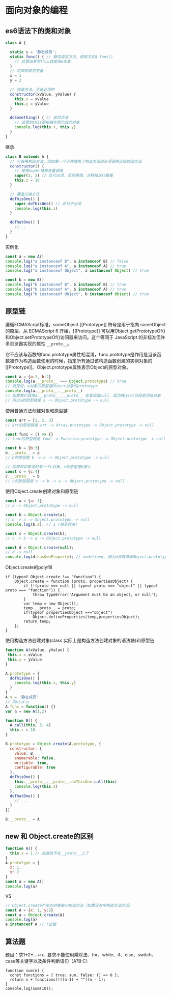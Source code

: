 # 面向对象的编程

## es6语法下的类和对象

```javascript
class A {

  static s = '静态成员';
  static func() { // 静态成员方法，调用方式A.func()
    // 这里如果写this就是指A本身
  }
  // 可声明成员变量
  x = 1
  y = 2

  // 构造方法，不是必须的
  constructor(xValue, yValue) {
    this.x = xValue
    this.y = yValue
  }

  doSomething() { // 成员方法
    // 这里的this是指被实例化后的对象
    console.log(this.x, this.y)
  }
}
```

继承

```javascript
class B extends A {
  // 可省略构造方法，但如果一个子类使用了构造方法则必须调用父级构造方法
  constructor() {
    // 使用super特殊变量调用
    super(1, 2) // 此行必须，否则报错，注释掉这行看看
    this.z = 10
  }

  // 覆盖父类方法
  doThisOne() {
    super.doThisOne() // 此行不必须
    console.log(this.z)
  }

  doThatOne() {
    //...
  }
}
```

实例化

```javascript
const a = new A()
console.log("a instanceof B", a instanceof B) // false
console.log("a instanceof A", a instanceof A) // true
console.log("a instanceof Object", a instanceof Object) // true

const b = new B()
console.log("b instanceof B", b instanceof B) // true
console.log("b instanceof A", b instanceof A) // true
console.log("b instanceof Object", b instanceof Object) // true
```

## 原型链

遵循ECMAScript标准，someObject.[[Prototype]] 符号是用于指向 someObject的原型。从 ECMAScript 6 开始，[[Prototype]] 可以用Object.getPrototypeOf()和Object.setPrototypeOf()访问器来访问。这个等同于 JavaScript 的非标准但许多浏览器实现的属性 ```__proto__```。

它不应该与函数的func.prototype属性相混淆，func.prototype是作用是当该函数被作为构造函数使用的时候，指定所有通过该构造函数创建的实例对象的[[Prototype]]。Object.prototype属性表示Object的原型对象。

```javascript
const a = {a:1, b:2}
console.log(a.__proto__ === Object.prototype) // true
// 就是说，a对象的原型是Object对象的prototype
console.log(a.__proto__.__proto__)
// 如果我们调用a.__proto__.__proto__ 会发现是null，因为Object已经是顶级对象
// 所以a的原型链是 a -> Object.prototype -> null
```

使用普通方法创建对象和原型链

```javascript
const arr = [1, 2, 3]
// arr的原型链是 arr -> Array.prototype -> Object.prototype -> null

const func = () => {}
// func的原型链是 func -> Function.prototype -> Object.prototype -> null

const b = {b:3}
b.__proto__ = a
// b的原型链 b -> a -> Object.prototype -> null

// 同样的如果这时有一个c对象，c的原型是b那么
const c = {c:4}
c.__proto__ = b
// c的原型链是 c -> b -> a -> Object.prototype -> null
```

使用Object.create创建对象和原型链

```javascript
const a = {a: 1};
// a -> Object.prototype -> null

const b = Object.create(a);
// b -> a -> Object.prototype -> null
console.log(b.a); // 1 (继承而来)

const c = Object.create(b);
// c -> b -> a -> Object.prototype -> null

const d = Object.create(null);
// d -> null
console.log(d.hasOwnProperty); // undefined, 因为d没有继承Object.prototype
```

Object.create的polyfill

```
if (typeof Object.create !== "function") {
    Object.create = function (proto, propertiesObject) {
        if (!(proto === null || typeof proto === "object" || typeof proto === "function")) {
            throw TypeError('Argument must be an object, or null');
        }
        var temp = new Object();
        temp.__proto__ = proto;
        if(typeof propertiesObject ==="object")
            Object.defineProperties(temp,propertiesObject);
        return temp;
    };
}
```

使用构造方法创建对象(class 实际上是构造方法创建对象的语法糖)和原型链

```javascript
function A(xValue, yValue) {
 this.x = xValue
 this.y = yValue
}

A.prototype = {
  doThisOne() {
    console.log(this.x, this.y)
  }
}
A.s = '静态成员'
// 同static
A.func = function() {}
var a = new A(1,2)

function B() {
  A.call(this, 3, 4)
  this.z = 10
}

B.prototype = Object.create(A.prototype, {
  constructor: {
    value: B,
    enumerable: false,
    writable: true,
    configurable: true
  },
  doThisOne() {
    this.__proto__.__proto__.doThisOne.call(this)
    console.log(this.z)
  },
  doThatOne() {
    // ...
  }
})

B.__proto__ = A
```

## new 和 Object.create的区别

```javascript
function A() {
  this.x = 1 // 此属性不在__proto__上了
}
A.prototype = {
  x: 1,
  y: 2
}
const a = new A()
console.log(a)
```

VS

```javascript
// Object.create产生的对象缺少构造方法（如果没有传构造方法的话）
const A = {x: 1, y:2}
const a = Object.create(A)
console.log(a)
a instanceof A // !出错
```

## 算法题

题目：求1+2+…+n，要求不能使用乘除法、for、while、if、else、switch、case等关键字以及条件判断语句（A?B:C）

```
function sum(n) {
  const functions = { true: sum, false: () => 0 };
  return n + functions[!!(n-1) + ""](n - 1);
}
console.log(sum(10));
```




